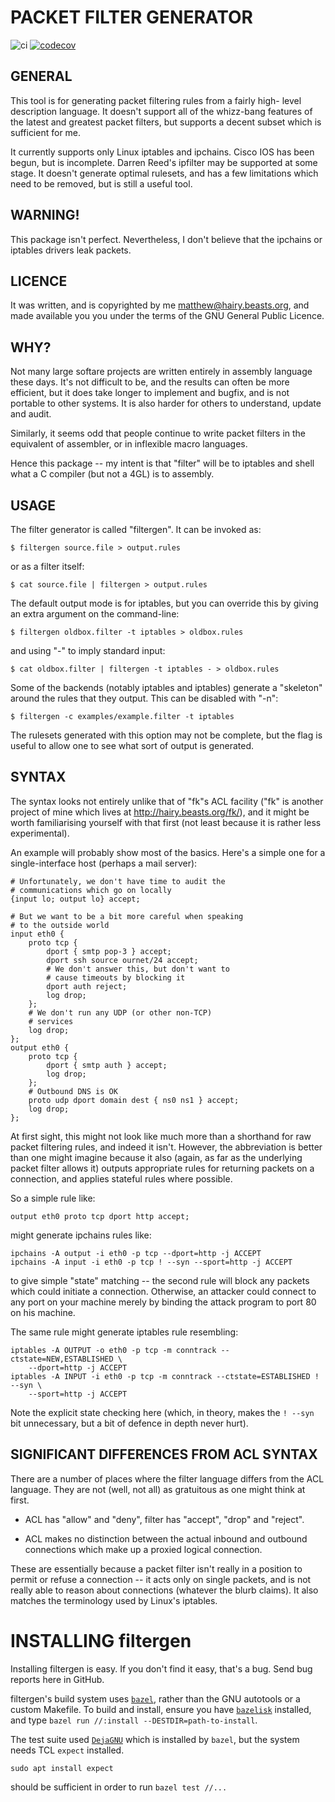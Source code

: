 #	PACKET FILTER GENERATOR

![ci](https://github.com/jaqx0r/filtergen/actions/workflows/ci.yml/badge.svg)
[![codecov](https://codecov.io/gh/jaqx0r/filtergen/branch/master/graph/badge.svg)](https://codecov.io/gh/jaqx0r/filtergen)

## GENERAL

This tool is for generating packet filtering rules from a fairly high-
level description language.  It doesn't support all of the whizz-bang
features of the latest and greatest packet filters, but supports a
decent subset which is sufficient for me.

It currently supports only Linux iptables and ipchains.  Cisco IOS has
been begun, but is incomplete.  Darren Reed's ipfilter may be supported
at some stage.  It doesn't generate optimal rulesets, and has a few
limitations which need to be removed, but is still a useful tool.


## WARNING!

This package isn't perfect.  Nevertheless, I don't believe that the
ipchains or iptables drivers leak packets.


## LICENCE

It was written, and is copyrighted by me <matthew@hairy.beasts.org>,
and made available you you under the terms of the GNU General Public
Licence.


## WHY?

Not many large softare projects are written entirely in assembly
language these days.  It's not difficult to be, and the results can
often be more efficient, but it does take longer to implement and
bugfix, and is not portable to other systems.  It is also harder for
others to understand, update and audit.

Similarly, it seems odd that people continue to write packet filters
in the equivalent of assembler, or in inflexible macro languages.

Hence this package -- my intent is that "filter" will be to iptables
and shell what a C compiler (but not a 4GL) is to assembly.


## USAGE

The filter generator is called "filtergen".  It can be invoked as:

    $ filtergen source.file > output.rules

or as a filter itself:

    $ cat source.file | filtergen > output.rules

The default output mode is for iptables, but you can override this
by giving an extra argument on the command-line:

    $ filtergen oldbox.filter -t iptables > oldbox.rules

and using "-" to imply standard input:

    $ cat oldbox.filter | filtergen -t iptables - > oldbox.rules

Some of the backends (notably iptables and iptables) generate a "skeleton"
around the rules that they output.  This can be disabled with "-n":

    $ filtergen -c examples/example.filter -t iptables

The rulesets generated with this option may not be complete, but the
flag is useful to allow one to see what sort of output is generated.


## SYNTAX

The syntax looks not entirely unlike that of "fk"s ACL facility ("fk"
is another project of mine which lives at http://hairy.beasts.org/fk/),
and it might be worth familiarising yourself with that first (not least
because it is rather less experimental).

An example will probably show most of the basics.  Here's a simple one
for a single-interface host (perhaps a mail server):

	# Unfortunately, we don't have time to audit the
	# communications which go on locally
	{input lo; output lo} accept;

	# But we want to be a bit more careful when speaking
	# to the outside world
	input eth0 {
		proto tcp {
			dport { smtp pop-3 } accept;
			dport ssh source ournet/24 accept;
			# We don't answer this, but don't want to
			# cause timeouts by blocking it
			dport auth reject;
			log drop;
		};
		# We don't run any UDP (or other non-TCP)
		# services
		log drop;
	};
	output eth0 {
		proto tcp {
			dport { smtp auth } accept;
			log drop;
		};
		# Outbound DNS is OK
		proto udp dport domain dest { ns0 ns1 } accept;
		log drop;
	};


At first sight, this might not look like much more than a shorthand
for raw packet filtering rules, and indeed it isn't.  However, the
abbreviation is better than one might imagine because it also (again,
as far as the underlying packet filter allows it) outputs appropriate
rules for returning packets on a connection, and applies stateful
rules where possible.

So a simple rule like:

	output eth0 proto tcp dport http accept;

might generate ipchains rules like:

	ipchains -A output -i eth0 -p tcp --dport=http -j ACCEPT
	ipchains -A input -i eth0 -p tcp ! --syn --sport=http -j ACCEPT

to give simple "state" matching -- the second rule will block any
packets which could initiate a connection.  Otherwise, an attacker
could connect to any port on your machine merely by binding the
attack program to port 80 on his machine.

The same rule might generate iptables rule resembling:

	iptables -A OUTPUT -o eth0 -p tcp -m conntrack --ctstate=NEW,ESTABLISHED \
		--dport=http -j ACCEPT
	iptables -A INPUT -i eth0 -p tcp -m conntrack --ctstate=ESTABLISHED ! --syn \
		--sport=http -j ACCEPT

Note the explicit state checking here (which, in theory, makes the
`! --syn` bit unnecessary, but a bit of defence in depth never hurt).


## SIGNIFICANT DIFFERENCES FROM ACL SYNTAX

There are a number of places where the filter language differs from
the ACL language.  They are not (well, not all) as gratuitous as one
might think at first.

 * ACL has "allow" and "deny", filter has "accept", "drop"
   and "reject".

 * ACL makes no distinction between the actual inbound and
   outbound connections which make up a proxied logical
   connection.

These are essentially because a packet filter isn't really in a position
to permit or refuse a connection -- it acts only on single packets,
and is not really able to reason about connections (whatever the blurb
claims).  It also matches the terminology used by Linux's iptables.

INSTALLING filtergen
====================

Installing filtergen is easy.  If you don't find it easy, that's a bug.  Send
bug reports here in GitHub.

filtergen's build system uses [`bazel`](http://bazel.build), rather than the GNU
autotools or a custom Makefile.  To build and install, ensure you have
[`bazelisk`](https://bazel.build/install/bazelisk) installed, and type `bazel
run //:install --DESTDIR=path-to-install`.

The test suite used [`DejaGNU`](https://www.gnu.org/software/dejagnu/) which is
installed by `bazel`, but the system needs TCL `expect` installed.

```
sudo apt install expect
```

should be sufficient in order to run `bazel test //...`



